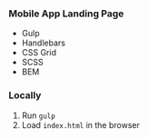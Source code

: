 ### Mobile App Landing Page

- Gulp
- Handlebars
- CSS Grid
- SCSS
- BEM

### Locally

1. Run `gulp`
2. Load `index.html` in the browser
